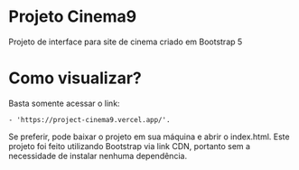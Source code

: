 # Projeto Cinema9
Projeto de interface para site de cinema criado em Bootstrap 5

# Como visualizar? 
Basta somente acessar o link: 

    - 'https://project-cinema9.vercel.app/'.

Se preferir, pode baixar o projeto em sua máquina e abrir o index.html. Este projeto foi feito utilizando Bootstrap via link CDN, portanto sem a necessidade de instalar nenhuma dependência. 
